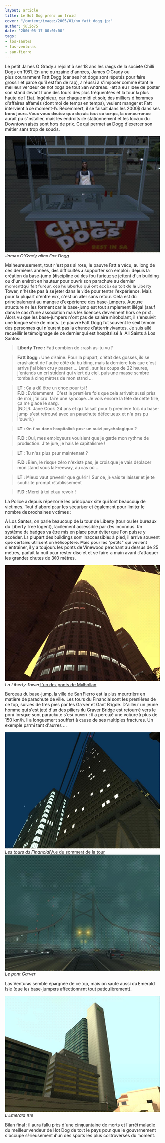 ```yaml
---
layout: article
title: Le Hot Dog prend un froid
cover: "/content/images/2005/01/no_fatt_dogg.jpg"
author: julio75
date: '2006-06-17 00:00:00'
tags:
- los-santos
- las-venturas
- san-fierro
---
```


Le petit James O'Grady a rejoint à ses 18 ans les rangs de la société Chilli Dogs en 1981. En une quinzaine d'années, James O'Grady ou plus&nbsp;couramment Fatt Dogg (car ses hot dogs sont réputés pour faire grossir et parce qu'il est fan de rap), a réussi à s'imposer comme étant le meilleur vendeur de hot dogs de tout San Andreas. Fatt a&nbsp;eu l'idée de poster son stand devant l'une des tours des plus fréquentées et la tour la plus haute de l'Etat. Ingénieux, car chaque midi et soir, des milliers d'hommes d'affaires affamés (dont moi de temps en temps), veulent manger et Fatt intervient à ce moment-là. Récemment, il se faisait dans les 2000$ dans ses bons jours. Vous vous doutez que depuis tout ce temps, la concurrence aurait pu s'installer, mais les endroits de stationnement et les locaux du Downtown aisés sont hors de prix. Ce qui permet au Dogg d'exercer son métier sans trop de soucis.

![James O'Grady alias Fatt Dogg](/content/images/2005/01/fatt_dogg.jpg)
_James O'Grady alias Fatt Dogg_

Malheureusement, tout n'est pas si rose, le pauvre Fatt a vécu, au long de ces dernières années, des difficultés à supporter son&nbsp;emploi : depuis la création du base-jump (discipline où des fou furieux se jettent d'un building ou d'un endroit en hauteur pour ouvrir son parachute au dernier moment)qui fait fureur, des huluberlus qui ont accès au toit de la Liberty Tower, n'hésite pas à se jeter dans le vide pour tenter l'expérience. Mais pour la plupart d'entre eux, c'est un aller sans retour. Cela est dû principalement au manque d'expérience des base-jumpers. Aucune structure ne les forment car le base-jump est tout simplement illégal (sauf dans le cas d'une association mais les licences deviennent hors de prix). Alors vu que les base-jumpers n'ont pas de salaire mirobolant, il s'ensuivit une longue série de morts. Le pauvre Fatt Dogg fut souvent le seul témoin&nbsp; des personnes qui n'eurent pas la chance d’atterrir vivantes. Je suis allé recueillir le témoignage de ce dernier&nbsp;qui est hospitalisé à&nbsp; All Saints&nbsp;à Los Santos:

> **Liberty Tree :** Fatt combien de crash as-tu vu ?

> **Fatt Dogg :** Une dizaine. Pour la plupart, c'était des gosses, ils se crashaient de l'autre côté du building, mais la dernière fois que c'est arrivé j'ai bien cru y passer ... Lundi, sur les coups de 22 heures, j'entends un cri strident qui vient du ciel, puis une masse sombre tombe à cinq mètres de mon stand ...

> **LT :** Ça a dû être un choc pour toi !  
> **F.D :** Evidemment ! C'est la première fois que cela arrivait aussi près de moi, j'ai cru&nbsp; faire une syncope. Je vois encore la tête de cette fille, ça me glace le sang.  
> (NDLR: Jane Cook, 24 ans et qui faisait pour la première fois du base-jump, s'est retrouvé avec un parachute défectueux et n'a pas pu l'ouvrir.)

> **LT :** On t'as donc hospitalisé pour un suivi psychologique ?

> **F.D :** Oui, mes employeurs voulaient que je garde mon rythme de production. J'te jure, je hais le capitalisme !

> **LT :** Tu n'as plus peur maintenant ?

> **F.D :** Bien, le risque zéro n'existe pas, je crois que je vais déplacer mon stand sous la Freeway, au cas où ...

> **LT :** Mieux vaut prévenir que guérir ! Sur ce, je vais te laisser et je te souhaite prompt rétablissement.

> **F.D :** Merci à toi et au revoir !

La Police a depuis répertorié les principaux site qui font beaucoup de victimes. Tout d'abord pour les sécuriser et également pour limiter le nombre de prochaines victimes :

A Los Santos, on parle beaucoup de la tour de Liberty (tour ou les bureaux du Liberty Tree logent), facilement accessible par des inconnus. Un système de badges va être mis en place pour éviter que l'on puisse y accéder. La plupart des buildings sont inaccessibles à pied, il arrive souvent que certains utilisent un hélicoptère. Mais pour les "petits" qui veulent s'entraîner, il y a toujours les ponts de Vinewood penchant au dessus de 25 mètres, parfait la nuit pour rester discret et se faire la main avant d'attaquer les grandes chutes de 300 mètres.

![La Liberty-Tower](/content/images/2005/01/liberty-tower.jpg)
_La Liberty-Tower_[L'un des ponts de Mulhollan](/content/images/2005/01/pont_mulholland.jpg)

Berceau du base-jump, la ville de San Fierro est la plus meurtrière en matière de parachute de ville. Les tours du Financial sont les premières de ce top, suivies de très près par les Garver et Gant Brigde. D'ailleur un jeune homme qui s'est jeté d'un des piliers du Graver Bridge est retourné vers le pont lorsque sont parachute s'est ouvert : il a percuté une voiture à plus de 150 km/h. Il a longuement souffert&nbsp;à cause de&nbsp;ses multiples fractures. Un exemple parmi tant d'autres ...

![Les tours du Financial](/content/images/2005/01/tour_SF.jpg)
_Les tours du Financial_[Vue du somment de la tour](/content/images/2005/01/vue_tour_SF.jpg)
![Le pont Garver](/content/images/2005/01/pont-garver.jpg)
_Le pont Garver_

Las Venturas semble épargnée de ce top, mais on saute aussi du Emerald Isle (que les base-jumpers affectionnent tout&nbsp;paticulièrement).

![L'Emerald Isle](/content/images/2005/01/emerald_isle.jpg)
_L'Emerald Isle_

Bilan final : il aura fallu près d'une cinquantaine de morts et l'arrêt maladie du meilleur vendeur de Hot Dog de tout le pays pour que le gouvernement s'occupe sérieusement d'un des sports les plus controversés du moment.